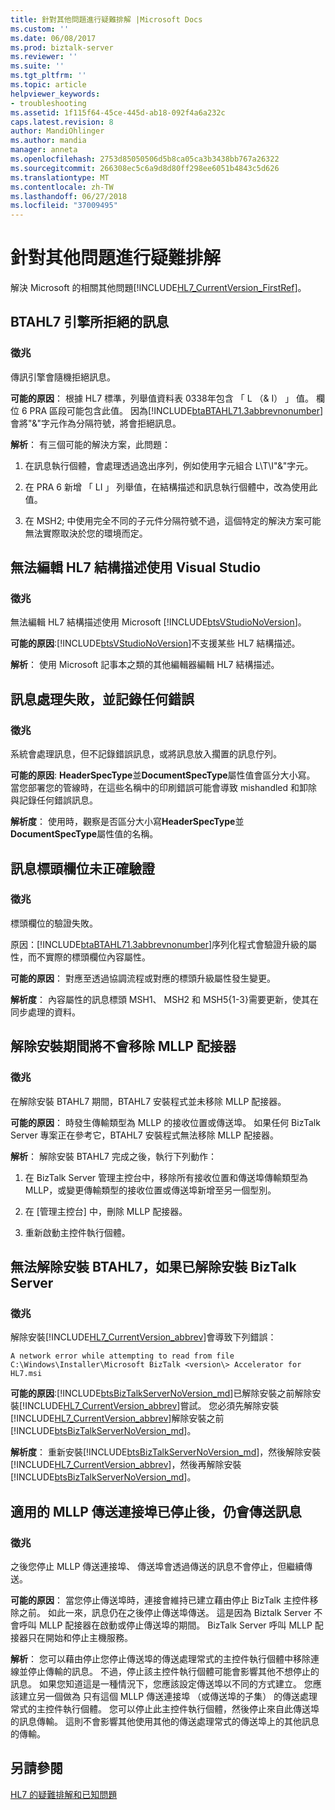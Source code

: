```yaml
---
title: 針對其他問題進行疑難排解 |Microsoft Docs
ms.custom: ''
ms.date: 06/08/2017
ms.prod: biztalk-server
ms.reviewer: ''
ms.suite: ''
ms.tgt_pltfrm: ''
ms.topic: article
helpviewer_keywords:
- troubleshooting
ms.assetid: 1f115f64-45ce-445d-ab18-092f4a6a232c
caps.latest.revision: 8
author: MandiOhlinger
ms.author: mandia
manager: anneta
ms.openlocfilehash: 2753d85050506d5b8ca05ca3b3438bb767a26322
ms.sourcegitcommit: 266308ec5c6a9d8d80ff298ee6051b4843c5d626
ms.translationtype: MT
ms.contentlocale: zh-TW
ms.lasthandoff: 06/27/2018
ms.locfileid: "37009495"
---
```

# <a name="troubleshooting-other-issues"></a>針對其他問題進行疑難排解
解決 Microsoft 的相關其他問題[!INCLUDE[HL7_CurrentVersion_FirstRef](../../includes/hl7-currentversion-firstref-md.md)]。  
  
## <a name="message-rejected-by-the-btahl7-engine"></a>BTAHL7 引擎所拒絕的訊息  
  
### <a name="symptom"></a>徵兆  
 傳訊引擎會隨機拒絕訊息。  
  
**可能的原因**： 根據 HL7 標準，列舉值資料表 0338年包含 「 L （& I） 」 值。 欄位 6 PRA 區段可能包含此值。 因為[!INCLUDE[btaBTAHL71.3abbrevnonumber](../../includes/btabtahl71-3abbrevnonumber-md.md)]會將"&"字元作為分隔符號，將會拒絕訊息。  
  
**解析**： 有三個可能的解決方案，此問題：  
  
1.  在訊息執行個體，會處理透過逸出序列，例如使用字元組合 L\T\I"&"字元。  
  
2.  在 PRA 6 新增 「 LI 」 列舉值，在結構描述和訊息執行個體中，改為使用此值。  
  
3.  在 MSH2; 中使用完全不同的子元件分隔符號不過，這個特定的解決方案可能無法實際取決於您的環境而定。  
  
## <a name="cannot-edit-the-hl7-schema-using-visual-studio"></a>無法編輯 HL7 結構描述使用 Visual Studio  
  
### <a name="symptom"></a>徵兆  
 無法編輯 HL7 結構描述使用 Microsoft [!INCLUDE[btsVStudioNoVersion](../../includes/btsvstudionoversion-md.md)]。  
  
**可能的原因**:[!INCLUDE[btsVStudioNoVersion](../../includes/btsvstudionoversion-md.md)]不支援某些 HL7 結構描述。  
  
**解析**： 使用 Microsoft 記事本之類的其他編輯器編輯 HL7 結構描述。  
  
## <a name="message-handling-fails-with-no-errors-logged"></a>訊息處理失敗，並記錄任何錯誤  
  
### <a name="symptom"></a>徵兆  
 系統會處理訊息，但不記錄錯誤訊息，或將訊息放入擱置的訊息佇列。  
  
**可能的原因**: **HeaderSpecType**並**DocumentSpecType**屬性值會區分大小寫。 當您部署您的管線時，在這些名稱中的印刷錯誤可能會導致 mishandled 和卸除與記錄任何錯誤訊息。  
  
**解析度**： 使用時，觀察是否區分大小寫**HeaderSpecType**並**DocumentSpecType**屬性值的名稱。  
  
## <a name="message-header-fields-are-not-validated-correctly"></a>訊息標頭欄位未正確驗證  
  
### <a name="symptom"></a>徵兆  
 標頭欄位的驗證失敗。  
  
 原因：[!INCLUDE[btaBTAHL71.3abbrevnonumber](../../includes/btabtahl71-3abbrevnonumber-md.md)]序列化程式會驗證升級的屬性，而不實際的標頭欄位內容屬性。  
  
**可能的原因**： 對應至透過協調流程或對應的標頭升級屬性發生變更。  
  
**解析度**： 內容屬性的訊息標頭 MSH1、 MSH2 和 MSH5{1-3}需要更新，使其在同步處理的資料。  
  
## <a name="the-mllp-adapter-is-not-removed-during-uninstall"></a>解除安裝期間將不會移除 MLLP 配接器  
  
### <a name="symptom"></a>徵兆  
 在解除安裝 BTAHL7 期間，BTAHL7 安裝程式並未移除 MLLP 配接器。  
  
**可能的原因**： 時發生傳輸類型為 MLLP 的接收位置或傳送埠。 如果任何 BizTalk Server 專案正在參考它，BTAHL7 安裝程式無法移除 MLLP 配接器。  
  
**解析**： 解除安裝 BTAHL7 完成之後，執行下列動作：  
  
1.  在 BizTalk Server 管理主控台中，移除所有接收位置和傳送埠傳輸類型為 MLLP，或變更傳輸類型的接收位置或傳送埠新增至另一個型別。  
  
2.  在 [管理主控台] 中，刪除 MLLP 配接器。  
  
3.  重新啟動主控件執行個體。  
  
## <a name="btahl7-cannot-be-uninstalled-if-biztalk-server-has-already-been-uninstalled"></a>無法解除安裝 BTAHL7，如果已解除安裝 BizTalk Server  
  
### <a name="symptom"></a>徵兆  
 解除安裝[!INCLUDE[HL7_CurrentVersion_abbrev](../../includes/hl7-currentversion-abbrev-md.md)]會導致下列錯誤：  
  
`A network error while attempting to read from file C:\Windows\Installer\Microsoft BizTalk <version\> Accelerator for HL7.msi`
  
**可能的原因**:[!INCLUDE[btsBizTalkServerNoVersion_md](../../includes/btsbiztalkservernoversion-md.md)]已解除安裝之前解除安裝[!INCLUDE[HL7_CurrentVersion_abbrev](../../includes/hl7-currentversion-abbrev-md.md)]嘗試。 您必須先解除安裝[!INCLUDE[HL7_CurrentVersion_abbrev](../../includes/hl7-currentversion-abbrev-md.md)]解除安裝之前[!INCLUDE[btsBizTalkServerNoVersion_md](../../includes/btsbiztalkservernoversion-md.md)]。  
  
**解析度**： 重新安裝[!INCLUDE[btsBizTalkServerNoVersion_md](../../includes/btsbiztalkservernoversion-md.md)]，然後解除安裝[!INCLUDE[HL7_CurrentVersion_abbrev](../../includes/hl7-currentversion-abbrev-md.md)]，然後再解除安裝[!INCLUDE[btsBizTalkServerNoVersion_md](../../includes/btsbiztalkservernoversion-md.md)]。  
  
## <a name="messages-are-still-sent-after-the-applicable-mllp-send-port-has-been-stopped"></a>適用的 MLLP 傳送連接埠已停止後，仍會傳送訊息  
  
### <a name="symptom"></a>徵兆  
 之後您停止 MLLP 傳送連接埠、 傳送埠會透過傳送的訊息不會停止，但繼續傳送。  
  
**可能的原因**： 當您停止傳送埠時，連接會維持已建立藉由停止 BizTalk 主控件移除之前。 如此一來，訊息仍在之後停止傳送埠傳送。 這是因為 Biztalk Server 不會呼叫 MLLP 配接器在啟動或停止傳送埠的期間。 BizTalk Server 呼叫 MLLP 配接器只在開始和停止主機服務。  
  
**解析**： 您可以藉由停止您停止傳送埠的傳送處理常式的主控件執行個體中移除連線並停止傳輸的訊息。 不過，停止該主控件執行個體可能會影響其他不想停止的訊息。 如果您知道這是一種情況下，您應該設定傳送埠以不同的方式建立。 您應該建立另一個做為 只有這個 MLLP 傳送連接埠 （或傳送埠的子集） 的傳送處理常式的主控件執行個體。 您可以停止此主控件執行個體，然後停止來自此傳送埠的訊息傳輸。 這則不會影響其他使用其他的傳送處理常式的傳送埠上的其他訊息的傳輸。  
  
## <a name="see-also"></a>另請參閱  
 [HL7 的疑難排解和已知問題](../../adapters-and-accelerators/accelerator-hl7/troubleshooting-and-known-issues-in-hl7.md)